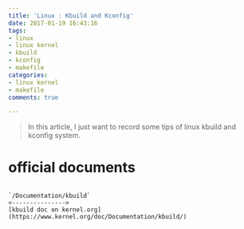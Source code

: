 ```yaml
---
title: 'Linux : Kbuild and Kconfig'
date: 2017-01-19 16:43:16
tags: 
- linux
- linux kernel
- kbuild
- kconfig
- makefile
categories:
- linux kernel
- makefile
comments: true

---
```


> <div align="left"> In this article, I just want to record some tips of linux kbuild and kconfig system.
</div>

# official documents  

<code>
`<lnx src code>/Documentation/kbuild`  
<--------------->  
[kbuild doc on kernel.org](https://www.kernel.org/doc/Documentation/kbuild/)
</code>



















